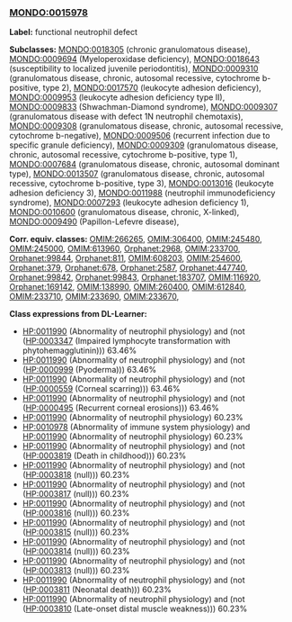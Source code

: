 
### [MONDO:0015978](http://purl.obolibrary.org/obo/MONDO_0015978)
**Label:** functional neutrophil defect

**Subclasses:** [MONDO:0018305](http://purl.obolibrary.org/obo/MONDO_0018305) (chronic granulomatous disease), [MONDO:0009694](http://purl.obolibrary.org/obo/MONDO_0009694) (Myeloperoxidase deficiency), [MONDO:0018643](http://purl.obolibrary.org/obo/MONDO_0018643) (susceptibility to localized juvenile periodontitis), [MONDO:0009310](http://purl.obolibrary.org/obo/MONDO_0009310) (granulomatous disease, chronic, autosomal recessive, cytochrome b-positive, type 2), [MONDO:0017570](http://purl.obolibrary.org/obo/MONDO_0017570) (leukocyte adhesion deficiency), [MONDO:0009953](http://purl.obolibrary.org/obo/MONDO_0009953) (leukocyte adhesion deficiency type II), [MONDO:0009833](http://purl.obolibrary.org/obo/MONDO_0009833) (Shwachman-Diamond syndrome), [MONDO:0009307](http://purl.obolibrary.org/obo/MONDO_0009307) (granulomatous disease with defect 1N neutrophil chemotaxis), [MONDO:0009308](http://purl.obolibrary.org/obo/MONDO_0009308) (granulomatous disease, chronic, autosomal recessive, cytochrome b-negative), [MONDO:0009506](http://purl.obolibrary.org/obo/MONDO_0009506) (recurrent infection due to specific granule deficiency), [MONDO:0009309](http://purl.obolibrary.org/obo/MONDO_0009309) (granulomatous disease, chronic, autosomal recessive, cytochrome b-positive, type 1), [MONDO:0007684](http://purl.obolibrary.org/obo/MONDO_0007684) (granulomatous disease, chronic, autosomal dominant type), [MONDO:0013507](http://purl.obolibrary.org/obo/MONDO_0013507) (granulomatous disease, chronic, autosomal recessive, cytochrome b-positive, type 3), [MONDO:0013016](http://purl.obolibrary.org/obo/MONDO_0013016) (leukocyte adhesion deficiency 3), [MONDO:0011988](http://purl.obolibrary.org/obo/MONDO_0011988) (neutrophil immunodeficiency syndrome), [MONDO:0007293](http://purl.obolibrary.org/obo/MONDO_0007293) (leukocyte adhesion deficiency 1), [MONDO:0010600](http://purl.obolibrary.org/obo/MONDO_0010600) (granulomatous disease, chronic, X-linked), [MONDO:0009490](http://purl.obolibrary.org/obo/MONDO_0009490) (Papillon-Lefevre disease), 

**Corr. equiv. classes:** [OMIM:266265](http://purl.obolibrary.org/obo/OMIM_266265), [OMIM:306400](http://purl.obolibrary.org/obo/OMIM_306400), [OMIM:245480](http://purl.obolibrary.org/obo/OMIM_245480), [OMIM:245000](http://purl.obolibrary.org/obo/OMIM_245000), [OMIM:613960](http://purl.obolibrary.org/obo/OMIM_613960), [Orphanet:2968](http://www.orpha.net/ORDO/Orphanet_2968), [OMIM:233700](http://purl.obolibrary.org/obo/OMIM_233700), [Orphanet:99844](http://www.orpha.net/ORDO/Orphanet_99844), [Orphanet:811](http://www.orpha.net/ORDO/Orphanet_811), [OMIM:608203](http://purl.obolibrary.org/obo/OMIM_608203), [OMIM:254600](http://purl.obolibrary.org/obo/OMIM_254600), [Orphanet:379](http://www.orpha.net/ORDO/Orphanet_379), [Orphanet:678](http://www.orpha.net/ORDO/Orphanet_678), [Orphanet:2587](http://www.orpha.net/ORDO/Orphanet_2587), [Orphanet:447740](http://www.orpha.net/ORDO/Orphanet_447740), [Orphanet:99842](http://www.orpha.net/ORDO/Orphanet_99842), [Orphanet:99843](http://www.orpha.net/ORDO/Orphanet_99843), [Orphanet:183707](http://www.orpha.net/ORDO/Orphanet_183707), [OMIM:116920](http://purl.obolibrary.org/obo/OMIM_116920), [Orphanet:169142](http://www.orpha.net/ORDO/Orphanet_169142), [OMIM:138990](http://purl.obolibrary.org/obo/OMIM_138990), [OMIM:260400](http://purl.obolibrary.org/obo/OMIM_260400), [OMIM:612840](http://purl.obolibrary.org/obo/OMIM_612840), [OMIM:233710](http://purl.obolibrary.org/obo/OMIM_233710), [OMIM:233690](http://purl.obolibrary.org/obo/OMIM_233690), [OMIM:233670](http://purl.obolibrary.org/obo/OMIM_233670), 

**Class expressions from DL-Learner:**

- [HP:0011990](http://purl.obolibrary.org/obo/HP_0011990) (Abnormality of neutrophil physiology) and (not ([HP:0003347](http://purl.obolibrary.org/obo/HP_0003347) (Impaired lymphocyte transformation with phytohemagglutinin))) 63.46%
- [HP:0011990](http://purl.obolibrary.org/obo/HP_0011990) (Abnormality of neutrophil physiology) and (not ([HP:0000999](http://purl.obolibrary.org/obo/HP_0000999) (Pyoderma))) 63.46%
- [HP:0011990](http://purl.obolibrary.org/obo/HP_0011990) (Abnormality of neutrophil physiology) and (not ([HP:0000559](http://purl.obolibrary.org/obo/HP_0000559) (Corneal scarring))) 63.46%
- [HP:0011990](http://purl.obolibrary.org/obo/HP_0011990) (Abnormality of neutrophil physiology) and (not ([HP:0000495](http://purl.obolibrary.org/obo/HP_0000495) (Recurrent corneal erosions))) 63.46%
- [HP:0011990](http://purl.obolibrary.org/obo/HP_0011990) (Abnormality of neutrophil physiology) 60.23%
- [HP:0010978](http://purl.obolibrary.org/obo/HP_0010978) (Abnormality of immune system physiology) and [HP:0011990](http://purl.obolibrary.org/obo/HP_0011990) (Abnormality of neutrophil physiology) 60.23%
- [HP:0011990](http://purl.obolibrary.org/obo/HP_0011990) (Abnormality of neutrophil physiology) and (not ([HP:0003819](http://purl.obolibrary.org/obo/HP_0003819) (Death in childhood))) 60.23%
- [HP:0011990](http://purl.obolibrary.org/obo/HP_0011990) (Abnormality of neutrophil physiology) and (not ([HP:0003818](http://purl.obolibrary.org/obo/HP_0003818) (null))) 60.23%
- [HP:0011990](http://purl.obolibrary.org/obo/HP_0011990) (Abnormality of neutrophil physiology) and (not ([HP:0003817](http://purl.obolibrary.org/obo/HP_0003817) (null))) 60.23%
- [HP:0011990](http://purl.obolibrary.org/obo/HP_0011990) (Abnormality of neutrophil physiology) and (not ([HP:0003816](http://purl.obolibrary.org/obo/HP_0003816) (null))) 60.23%
- [HP:0011990](http://purl.obolibrary.org/obo/HP_0011990) (Abnormality of neutrophil physiology) and (not ([HP:0003815](http://purl.obolibrary.org/obo/HP_0003815) (null))) 60.23%
- [HP:0011990](http://purl.obolibrary.org/obo/HP_0011990) (Abnormality of neutrophil physiology) and (not ([HP:0003814](http://purl.obolibrary.org/obo/HP_0003814) (null))) 60.23%
- [HP:0011990](http://purl.obolibrary.org/obo/HP_0011990) (Abnormality of neutrophil physiology) and (not ([HP:0003813](http://purl.obolibrary.org/obo/HP_0003813) (null))) 60.23%
- [HP:0011990](http://purl.obolibrary.org/obo/HP_0011990) (Abnormality of neutrophil physiology) and (not ([HP:0003811](http://purl.obolibrary.org/obo/HP_0003811) (Neonatal death))) 60.23%
- [HP:0011990](http://purl.obolibrary.org/obo/HP_0011990) (Abnormality of neutrophil physiology) and (not ([HP:0003810](http://purl.obolibrary.org/obo/HP_0003810) (Late-onset distal muscle weakness))) 60.23%


